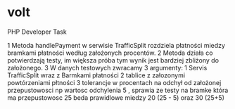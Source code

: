 # volt
PHP Developer Task

1 Metoda handlePayment w serwisie TrafficSplit rozdziela płatności miedzy bramkami płatności według założonych procentów.
2 Metoda działa co potwierdzają testy, im większa próba tym wynik jest bardziej zbliżony do założonego.
3 W danych testowych zwracamy 3 argumenty:
    1 Servis TrafficSplit wraz z Barmkami płatności
    2 tablice z załozonymi powtórzeniami płtności 
    3 tolerancje w procentach na odchył od założonej przepustowosci
        np wartosc odchylenia 5 , sprawia ze testy na bramke która ma przepustowosc 25 beda prawidlowe miedzy 20 (25 - 5) oraz 30 (25+5)